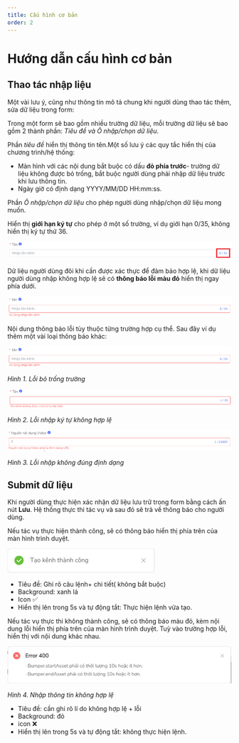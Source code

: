 ```yaml
---
title: Cấu hình cơ bản
order: 2
---
```

# Hướng dẫn cấu hình cơ bản
## Thao tác nhập liệu
Một vài lưu ý, cũng như thông tin mô tả chung khi người dùng thao tác thêm, sửa dữ liệu trong form:

Trong một form sẽ bao gồm nhiều trường dữ liệu, mỗi trường dữ liệu sẽ bao gồm 2 thành phần: *Tiêu đề và Ô nhập/chọn dữ liệu*.

Phần *tiêu đề* hiển thị thông tin tên.Một số lưu ý các quy tắc hiển thị của chương trình/hệ thống: 
- Màn hình với các nội dung bắt buộc có dấu **đỏ phía trước**-  trường dữ liệu không được bỏ trống, bắt buộc người dùng phải nhập dữ liệu trước khi lưu thông tin.
- Ngày giờ có định dạng YYYY/MM/DD HH:mm:ss.

Phần *Ô nhập/chọn dữ liệu* cho phép người dùng nhập/chọn dữ liệu mong muốn. 

Hiển thị **giới hạn ký tự** cho phép ở một số trường, ví dụ giới hạn 0/35, không hiển thị ký tự thứ 36.

 ![](../image/field-limit-name.png)

Dữ liệu người dùng đôi khi cần được xác thực để đảm bảo hợp lệ, khi dữ liệu người dùng nhập không hợp lệ sẽ có **thông báo lỗi màu đỏ** hiển thị ngay phía dưới.

![](../image/error-field1.png)

Nội dung thông báo lỗi tùy thuộc từng trường hợp cụ thể. Sau đây ví dụ thêm một vài loại thông báo khác:

![](../image/error-field1.png)

*Hình 1. Lỗi bỏ trống trường* 

![](../image/error-field2.png)

*Hình 2. Lỗi nhập ký tự không hợp lệ* 

![](../image/error-field3.png)

*Hình 3. Lỗi nhập không đúng định dạng* 

## Submit dữ liệu
Khi người dùng thực hiện xác nhận dữ liệu lưu trữ trong form bằng cách ấn nút **Lưu**. Hệ thống thực thi tác vụ và sau đó sẽ trả về thông báo cho người dùng.

Nếu tác vụ thực hiện thành công, sẽ có thông báo hiển thị phía trên của màn hình trình duyệt.

![](..\image\notice-create-success.png)

* Tiêu đề: Ghi rõ câu lệnh+ chi tiết( không bắt buộc)
* Background: xanh lá
* Icon :white_check_mark:
* Hiển thị lên trong 5s và tự động tắt: Thực hiện lệnh vừa tạo.

Nếu tác vụ thực thi không thành công, sẽ có thông báo màu đỏ, kèm nội dung lỗi hiển thị phía trên của màn hình trình duyệt. Tuỳ vào trường hợp lỗi, hiển thị với nội dung khác nhau.

![](../image/data-invalid.png)

*Hình 4. Nhập thông tin không hợp lệ*


* Tiêu đề: cần ghi rõ lí do không hợp lệ + lỗi
* Background: đỏ
* icon :x:
* Hiển thị lên trong 5s và tự động tắt: không thực hiện lệnh.

